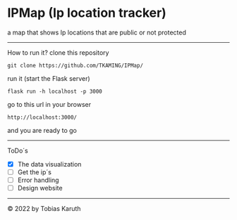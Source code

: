 # IPMap (Ip location tracker)
a map that shows Ip locations that are public or not protected

---

How to run it?
clone this repository

    git clone https://github.com/TKAMING/IPMap/
  
run it (start the Flask server)

    flask run -h localhost -p 3000
  
go to this url in your browser
  
    http://localhost:3000/
    
and you are ready to go

---

ToDo´s

- [X] The data visualization
- [ ] Get the ip´s
- [ ] Error handling 
- [ ] Design website 

---

<!-- copyright -->
© 2022 by Tobias Karuth
